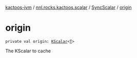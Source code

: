 [kactoos-jvm](../../index.md) / [nnl.rocks.kactoos.scalar](../index.md) / [SyncScalar](index.md) / [origin](./origin.md)

# origin

`private val origin: `[`KScalar`](../../nnl.rocks.kactoos/-k-scalar.md)`<`[`T`](index.md#T)`>`

The KScalar to cache

